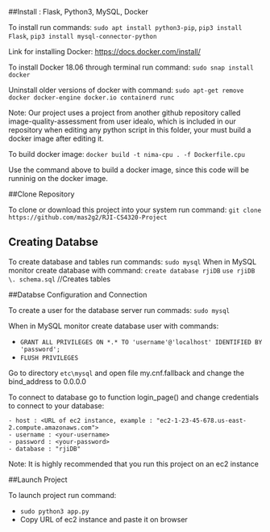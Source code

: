 ##Install : Flask, Python3, MySQL, Docker

To install run commands: ```sudo apt install python3-pip```,
			 ```pip3 install Flask```,
			 ```pip3 install mysql-connector-python```

Link for installing Docker: https://docs.docker.com/install/

To install Docker 18.06 through terminal run command: ```sudo snap install docker```

Uninstall older versions of docker with command: ```sudo apt-get remove docker docker-engine docker.io containerd runc```


Note: Our project uses a project from another github repository called image-quality-assessment from user idealo, which is included in our repository when editing any python script in this folder, your must build a docker image after editing it. 

To build docker image: ```docker build -t nima-cpu . -f Dockerfile.cpu```

Use the command above to build a docker image, since this code will be runninig on the docker image.

##Clone Repository

To clone or download this project into your system run command:
			 ```git clone https://github.com/mas2g2/RJI-CS4320-Project```

## Creating Databse

To create database and tables run commands:
	```sudo mysql```
When in MySQL monitor create database with command:
	```create database rjiDB```
	```use rjiDB```
	```\. schema.sql``` //Creates tables


##Databse Configuration and Connection

To create a user for the database server run commads:
	```sudo mysql```

When in MySQL monitor create database user with commands:

- ```GRANT ALL PRIVILEGES ON *.* TO 'username'@'localhost' IDENTIFIED BY 'password';```
- ```FLUSH PRIVILEGES```

Go to directory ```etc\mysql``` and open file my.cnf.fallback and change the bind_address to 0.0.0.0

To connect to database go to function login_page() and change credentials to connect to your database:

	- host : <URL of ec2 instance, example : "ec2-1-23-45-678.us-east-2.compute.amazonaws.com">
	- username : <your-username>
	- password : <your-password>
	- database : "rjiDB"

Note: It is highly recommended that you run this project on an ec2 instance

##Launch Project

To launch project run command: 

- ```sudo python3 app.py```
- Copy URL of ec2 instance and paste it on browser
